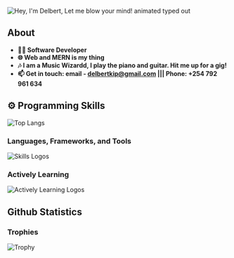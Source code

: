 ![Hey, I'm Delbert, Let me blow your mind! animated typed out](https://readme-typing-svg.demolab.com?font=Fira+Code&size=40&duration=2800&pause=2000&color=58A60F&center=true&vCenter=true&width=940&lines=Hey+I'm+Delbert,+Let+me+blow+your+mind!)


## About

- **👨‍💻 Software Developer**
- **🌐 Web and MERN is my thing**
- **🎶 I am a Music Wizardd, I play the piano and guitar. Hit me up for a gig!**
- **📫 Get in touch: email - delbertkip@gmail.com ||| Phone: +254 792 961 634**


## ⚙️ Programming Skills
![Top Langs](https://github-readme-stats.vercel.app/api/top-langs/?username=Delbert-Kipyegon&theme=dark)

### Languages, Frameworks, and Tools
![Skills Logos](https://skillicons.dev/icons?i=git,github,vite,html,css,js,react,java,py,mysql,php,mongodb,figma,flutter,vscode,linux,dart,ts)

### Actively Learning
![Actively Learning Logos](https://skillicons.dev/icons?i=js,express,mongodb,react,nodejs)

## Github Statistics

### Trophies
![Trophy](https://github-profile-trophy.vercel.app/?username=Delbert-Kipyegon&theme=juicyfresh&no-frame=true&no-bg=true&row=1&column=7&title_color=2ED573)


